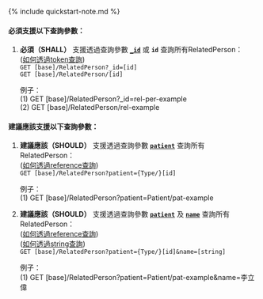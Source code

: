 {% include quickstart-note.md %}

#### 必須支援以下查詢參數：

1. **必須（SHALL）** 支援透過查詢參數 **[`_id`](SearchParameter-RelatedPerson-id.html)** 或 **`id`** 查詢所有RelatedPerson：               
    ([如何透過token查詢](http://hl7.org/fhir/R4/search.html#token))  
    `GET [base]/RelatedPerson?_id=[id]`  
    `GET [base]/RelatedPerson/[id]`

    例子：  
      (1) GET [base]/RelatedPerson?_id=rel-per-example  
      (2) GET [base]/RelatedPerson/rel-example

#### 建議應該支援以下查詢參數：

1. **建議應該（SHOULD）** 支援透過查詢參數 **[`patient`](SearchParameter-RelatedPerson-patient.html)** 查詢所有RelatedPerson：               
    ([如何透過reference查詢](http://hl7.org/fhir/R4/search.html#reference))    
    `GET [base]/RelatedPerson?patient={Type/}[id]`

    例子：  
      (1) GET [base]/RelatedPerson?patient=Patient/pat-example


2. **建議應該（SHOULD）** 支援透過查詢參數 **[`patient`](SearchParameter-RelatedPerson-patient.html)** 及  **[`name`](SearchParameter-RelatedPerson-name.html)** 查詢所有RelatedPerson：               
    ([如何透過reference查詢](http://hl7.org/fhir/R4/search.html#reference))    
    ([如何透過string查詢](http://hl7.org/fhir/R4/search.html#string))  
    `GET [base]/RelatedPerson?patient={Type/}[id]&name=[string]`

    例子：  
      (1) GET [base]/RelatedPerson?patient=Patient/pat-example&name=李立偉